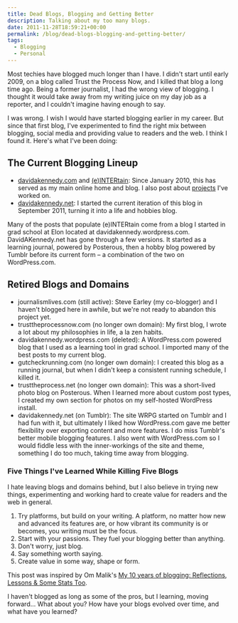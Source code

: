 ```yaml
---
title: Dead Blogs, Blogging and Getting Better
description: Talking about my too many blogs.
date: 2011-11-28T18:59:21+00:00
permalink: /blog/dead-blogs-blogging-and-getting-better/
tags:
  - Blogging
  - Personal
---
```


Most techies have blogged much longer than I have. I didn't start until early 2009, on a blog called Trust the Process Now, and I killed that blog a long time ago. Being a former journalist, I had the wrong view of blogging. I thought it would take away from my writing juice on my day job as a reporter, and I couldn't imagine having enough to say.

I was wrong. I wish I would have started blogging earlier in my career. But since that first blog, I've experimented to find the right mix between blogging, social media and providing value to readers and the web. I think I found it. Here's what I've been doing:

## The Current Blogging Lineup

  * [davidakennedy.com](http://davidakennedy.com/) and [(e)INTERtain](http://davidakennedy.com/blog/): Since January 2010, this has served as my main online home and blog. I also post about [projects](http://davidakennedy.com/projects/) I've worked on.
  * [davidakennedy.net](http://davidakennedy.net/): I started the current iteration of this blog in September 2011, turning it into a life and hobbies blog.

Many of the posts that populate (e)INTERtain come from a blog I started in grad school at Elon located at davidakennedy.wordpress.com. DavidAKennedy.net has gone through a few versions. It started as a learning journal, powered by Posterous, then a hobby blog powered by Tumblr before its current form – a combination of the two on WordPress.com.

## Retired Blogs and Domains

  * journalismlives.com (still active): Steve Earley (my co-blogger) and I haven't blogged here in awhile, but we're not ready to abandon this project yet.
  * trusttheprocessnow.com (no longer own domain): My first blog, I wrote a lot about my philosophies in life, a la zen habits.
  * davidakennedy.wordpress.com (deleted): A WordPress.com powered blog that I used as a learning tool in grad school. I imported many of the best posts to my current blog.
  * gutcheckrunning.com (no longer own domain): I created this blog as a running journal, but when I didn't keep a consistent running schedule, I killed it.
  * trusttheprocess.net (no longer own domain): This was a short-lived photo blog on Posterous. When I learned more about custom post types, I created my own section for photos on my self-hosted WordPress install.
  * davidakennedy.net (on Tumblr): The site WRPG started on Tumblr and I had fun with it, but ultimately I liked how WordPress.com gave me better flexibility over exporting content and more features. I do miss Tumblr's better mobile blogging features. I also went with WordPress.com so I would fiddle less with the inner-workings of the site and theme, something I do too much, taking time away from blogging.

### Five Things I've Learned While Killing Five Blogs

I hate leaving blogs and domains behind, but I also believe in trying new things, experimenting and working hard to create value for readers and the web in general.

  1. Try platforms, but build on your writing. A platform, no matter how new and advanced its features are, or how vibrant its community is or becomes, you writing must be the focus.
  2. Start with your passions. They fuel your blogging better than anything.
  3. Don't worry, just blog.
  4. Say something worth saying.
  5. Create value in some way, shape or form.

This post was inspired by Om Malik's [My 10 years of blogging: Reflections, Lessons & Some Stats Too](http://gigaom.com/2011/11/26/10-years-gigaom/).

I haven't blogged as long as some of the pros, but I learning, moving forward... What about you? How have your blogs evolved over time, and what have you learned?